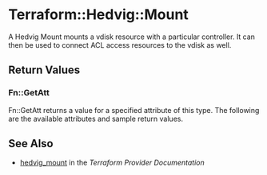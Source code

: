 # Terraform::Hedvig::Mount

A Hedvig Mount mounts a vdisk resource with a particular controller. It can then be used to connect ACL access resources to the vdisk as well.

## Return Values

### Fn::GetAtt

Fn::GetAtt returns a value for a specified attribute of this type. The following are the available attributes and sample return values.

## See Also

* [hedvig_mount](https://www.terraform.io/docs/providers/hedvig/r/mount.html) in the _Terraform Provider Documentation_